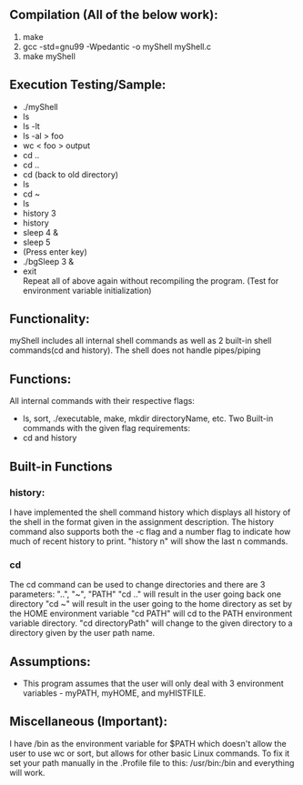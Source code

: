 ## Compilation (All of the below work):

1. make
2. gcc -std=gnu99 -Wpedantic -o myShell myShell.c
3. make myShell

## Execution Testing/Sample:

- ./myShell
- ls
- ls -lt
- ls -al > foo
- wc < foo > output
- cd ..
- cd ..
- cd (back to old directory)
- ls
- cd ~
- ls
- history 3
- history
- sleep 4 &
- sleep 5
- (Press enter key)
- ./bgSleep 3 &
- exit <br>
Repeat all of above again without recompiling the program. (Test for environment variable initialization)

## Functionality:

myShell includes all internal shell commands as well as 2 built-in shell commands(cd and history). The shell does not handle pipes/piping

## Functions:

All internal commands with their respective flags:
- ls, sort, ./executable, make, mkdir directoryName, etc.
Two Built-in commands with the given flag requirements:
- cd and history

## Built-in Functions

### history:

I have implemented the shell command history which displays all history of the shell in the format given in the assignment description. The history command also supports both the -c flag and a number flag to indicate how much of recent history to print.
"history n" will show the last n commands.

### cd

The cd command can be used to change directories and there are 3 parameters: "..", "~", "PATH"
"cd .." will result in the user going back one directory
"cd ~" will result in the user going to the home directory as set by the HOME environment variable
"cd PATH" will cd to the PATH environment variable directory.
"cd directoryPath" will change to the given directory to a directory given by the user path name.

## Assumptions:

- This program assumes that the user will only deal with 3 environment variables - myPATH, myHOME, and myHISTFILE.

## Miscellaneous (Important):

I have /bin as the environment variable for $PATH which doesn't allow the user to use wc or sort, but allows for other basic Linux commands. To fix it set your path manually in the .Profile file to this: /usr/bin:/bin and everything will work.
